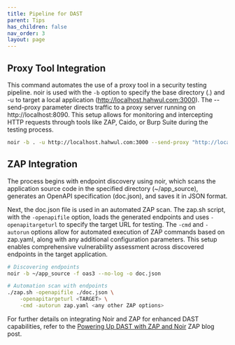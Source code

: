 ```yaml
---
title: Pipeline for DAST
parent: Tips
has_children: false
nav_order: 3
layout: page
---
```


## Proxy Tool Integration

This command automates the use of a proxy tool in a security testing pipeline. noir is used with the `-b` option to specify the base directory (.) and -u to target a local application (http://localhost.hahwul.com:3000). The --send-proxy parameter directs traffic to a proxy server running on http://localhost:8090. This setup allows for monitoring and intercepting HTTP requests through tools like ZAP, Caido, or Burp Suite during the testing process.

```bash
noir -b . -u http://localhost.hahwul.com:3000 --send-proxy "http://localhost:8090"
```

## ZAP Integration

The process begins with endpoint discovery using noir, which scans the application source code in the specified directory (~/app_source), generates an OpenAPI specification (doc.json), and saves it in JSON format.

Next, the doc.json file is used in an automated ZAP scan. The zap.sh script, with the `-openapifile` option, loads the generated endpoints and uses `-openapitargeturl` to specify the target URL for testing. The `-cmd` and `-autorun` options allow for automated execution of ZAP commands based on zap.yaml, along with any additional configuration parameters. This setup enables comprehensive vulnerability assessment across discovered endpoints in the target application.

```bash
# Discovering endpoints
noir -b ~/app_source -f oas3 --no-log -o doc.json

# Automation scan with endpoints
./zap.sh -openapifile ./doc.json \
    -openapitargeturl <TARGET> \
    -cmd -autorun zap.yaml <any other ZAP options>
```

For further details on integrating Noir and ZAP for enhanced DAST capabilities, refer to the [Powering Up DAST with ZAP and Noir](https://www.zaproxy.org/blog/2024-11-11-powering-up-dast-with-zap-and-noir/) ZAP blog post.